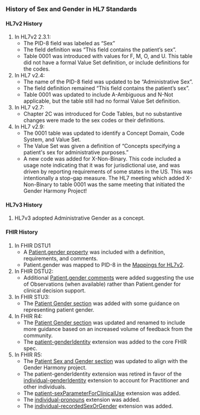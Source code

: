 <!-- Updates based on Jira tickets 
Date             Jira ticket        Updated by                   Comment
-->


### History of Sex and Gender in HL7 Standards
#### HL7v2 History

1. In HL7v2 2.3.1:
   * The PID-8 field was labeled as “Sex” 
   * The field definition was “This field contains the patient’s sex”.
   * Table 0001 was introduced with values for F, M, O, and U.  This table did not have a formal Value Set definition, or include definitions for the codes.
2. In HL7 v2.4:
   * The name of the PID-8 field was updated to be “Administrative Sex”.  
   * The field definition remained “This field contains the patient’s sex”.
   * Table 0001 was updated to include A-Ambiguous and N-Not applicable, but the table still had no formal Value Set definition.
3. In HL7 v2.7:
   * Chapter 2C was introduced for Code Tables, but no substantive changes were made to the sex codes or their definitions.
4. In HL7 v2.9:
   * The 0001 table was updated to identify a Concept Domain, Code System, and Value Set.
   * The Value Set was given a definition of “Concepts specifying a patient's sex for administrative purposes.”
   * A new code was added for X-Non-Binary.  This code included a usage note indicating that it was for jurisdictional use, and was driven by reporting requirements of some states in the US.  This was intentionally a stop-gap measure.  The HL7 meeting which added X-Non-Binary to table 0001 was the same meeting that initiated the Gender Harmony Project!

#### HL7v3 History
1. HL7v3 adopted Administrative Gender as a concept.

#### FHIR History
1. In FHIR DSTU1
   * A [Patient.gender property](https://hl7.org/fhir/DSTU1/patient-definitions.html#Patient.gender) was included with a definition, requirements, and comments.
   * Patient.gender was mapped to PID-8 in the [Mappings for HL7v2](https://hl7.org/fhir/DSTU1/patient-mappings.html#http://hl7.org/v2).
2. In FHIR DSTU2:
   * Additional [Patient.gender comments](http://hl7.org/fhir/DSTU2/patient-definitions.html#Patient.gender) were added suggesting the use of Observations (when available) rather than Patient.gender for clinical decision support.
3. In FHIR STU3:
   * The [Patient Gender section](http://hl7.org/fhir/STU3/patient.html#gender) was added with some guidance on representing patient gender.
4. In FHIR R4:
   * The [Patient Gender section](https://hl7.org/fhir/R4/patient.html#gender) was updated and renamed to include more guidance based on an increased volume of feedback from the community.
   * The [patient-genderIdentity](https://hl7.org/fhir/R4/extension-patient-genderidentity.html) extension was added to the core FHIR spec.
5. In FHIR R5:
   * The [Patient Sex and Gender section](https://hl7.org/fhir/patient.html#gender) was updated to align with the Gender Harmony project. 
   * The patient-genderIdentity extension was retired in favor of the [individual-genderIdentity](http://hl7.org/fhir/extensions/StructureDefinition-individual-genderIdentity.html) extension to account for Practitioner and other individuals.
   * The [patient-sexParameterForClinicalUse](http://hl7.org/fhir/extensions/StructureDefinition-patient-sexParameterForClinicalUse.html) extension was added.
   * The [individual-pronouns](http://hl7.org/fhir/extensions/StructureDefinition-individual-pronouns.html) extension was added.
   * The [individual-recordedSexOrGender](http://hl7.org/fhir/extensions/StructureDefinition-individual-recordedSexOrGender.html) extension was added.
